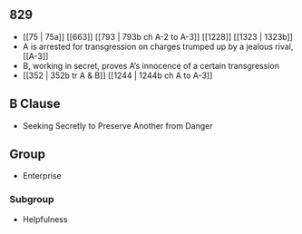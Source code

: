 ## 829
- [[75 | 75a]] [[663]] [[793 | 793b ch A-2 to A-3]] [[1228]] [[1323 | 1323b]] 
- A is arrested for transgression on charges trumped up by a jealous rival, [[A-3]]
- B, working in secret, proves A’s innocence of a certain transgression
- [[352 | 352b tr A &amp; B]] [[1244 | 1244b ch A to A-3]] 

## B Clause
- Seeking Secretly to Preserve Another from Danger

## Group
- Enterprise

### Subgroup
- Helpfulness

